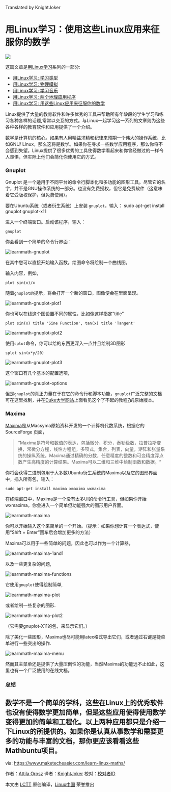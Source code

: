 Translated by KnightJoker

用Linux学习：使用这些Linux应用来征服你的数学
================================================================================
![](https://www.maketecheasier.com/assets/uploads/2015/07/learnmath-featured.png)

这篇文章是[用Linux学习][1]系列的一部分:

- [用Linux学习: 学习类型][2]
- [用Linux学习: 物理模拟][3]
- [用Linux学习: 学习音乐][4]
- [用Linux学习: 两个地理应用程序][5]
- [用Linux学习: 用这些Linux应用来征服你的数学][6]


Linux提供了大量的教育软件和许多优秀的工具来帮助所有年龄段的学生学习和练习各种各样的话题,常常以交互的方式。与Linux一起学习这一系列的文章则为这些各种各样的教育软件和应用提供了一个介绍。

数学是计算机的核心。如果有人用精益求精和纪律来预期一个伟大的操作系统，比如GNU/ Linux，那么这将是数学。如果你在寻求一些数学应用程序，那么你将不会感到失望。Linux提供了很多优秀的工具使得数学看起来和你曾经做过的一样令人畏惧，但实际上他们会简化你使用它的方式。
### Gnuplot ###

Gnuplot 是一个适用于不同平台的命令行脚本化和多功能的图形工具。尽管它的名字，并不是GNU操作系统的一部分。也没有免费授权，但它是免费软件（这意味着它受版权保护，但免费使用）。

要在Ubuntu系统（或者衍生系统）上安装 `gnuplot`，输入：
    sudo apt-get install gnuplot gnuplot-x11

进入一个终端窗口。启动该程序，输入：

    gnuplot

你会看到一个简单的命令行界面：

![learnmath-gnuplot](https://www.maketecheasier.com/assets/uploads/2015/07/learnmath-gnuplot.png)

在其中您可以直接开始输入函数。绘图命令将绘制一个曲线图。

输入内容，例如，

    plot sin(x)/x

随着`gnuplot的`提示，将会打开一个新的窗口，图像便会在里面呈现。

![learnmath-gnuplot-plot1](https://www.maketecheasier.com/assets/uploads/2015/07/learnmath-gnuplot-plot1.png)

你也可以在线这个图设置不同的属性，比如像这样指定“title”

    plot sin(x) title 'Sine Function', tan(x) title 'Tangent'

![learnmath-gnuplot-plot2](https://www.maketecheasier.com/assets/uploads/2015/07/learnmath-gnuplot-plot2.png)

使用`splot`命令，你可以给的东西更深入一点并且绘制3D图形

    splot sin(x*y/20)

![learnmath-gnuplot-plot3](https://www.maketecheasier.com/assets/uploads/2015/07/learnmath-gnuplot-plot3.png)

这个窗口有几个基本的配置选项,

![learnmath-gnuplot-options](https://www.maketecheasier.com/assets/uploads/2015/07/learnmath-gnuplot-options.png)

但是`gnuplot`的真正力量在于在它的命令行和脚本功能，`gnuplot`广泛完整的文档可在这里找到，并在[Duke大学网站][8]上面看见这个了不起的教程[7]的原始版本。

### Maxima ###

[Maxima][9]是从Macsyma原始资料开发的一个计算机代数系统，根据它的 SourceForge 页面，

> “Maxima是符号和数值的表达，包括微分，积分，泰勒级数，拉普拉斯变换，常微分方程，线性方程组，多项式，集合，列表，向量，矩阵和张量系统的操纵系统。Maxima通过精确的分数，任意精度的整数和可变精度浮点数产生高精度的计算结果。Maxima可以二维和三维中绘制函数和数据。“

你将会获得二进制包用于大多数Ubuntu衍生系统的Maxima以及它的图形界面中，插入所有包，输入：

    sudo apt-get install maxima xmaxima wxmaxima

在终端窗口中，Maxima是一个没有太多UI的命令行工具，但如果你开始wxmaxima，你会进入一个简单但功能强大的图形用户界面。

![learnmath-maxima](https://www.maketecheasier.com/assets/uploads/2015/07/learnmath-maxima.png)

你可以开始输入这个来简单的一个开始。（提示：如果你想计算一个表达式，使用“Shift + Enter”回车后会增加更多的方法）

Maxima可以用于一些简单的问题，因此也可以作为一个计算器，

![learnmath-maxima-1and1](https://www.maketecheasier.com/assets/uploads/2015/07/learnmath-maxima-1and1.png)

以及一些更复杂的问题,

![learnmath-maxima-functions](https://www.maketecheasier.com/assets/uploads/2015/07/learnmath-maxima-functions.png)

它使用`gnuplot`使得绘制简单,

![learnmath-maxima-plot](https://www.maketecheasier.com/assets/uploads/2015/07/learnmath-maxima-plot.png)

或者绘制一些复杂的图形.

![learnmath-maxima-plot2](https://www.maketecheasier.com/assets/uploads/2015/07/learnmath-maxima-plot2.png)

（它需要gnuplot-X11的包，来显示它们。）

除了美化一些图形，Maxima也尽可能用latex格式导出它们，或者通过右键是捷菜单进行一些突出的操作.

![learnmath-maxima-menu](https://www.maketecheasier.com/assets/uploads/2015/07/learnmath-maxima-menu.png)

然而其主菜单还是提供了大量压倒性的功能，当然Maxima的功能远不止如此，这里也有一个广泛使用的在线文档。

### 总结 ###

数学不是一个简单的学科，这些在Linux上的优秀软件也没有使得数学更加简单，但是这些应用使得使用数学变得更加的简单和工程化。以上两种应用都只是介绍一下Linux的所提供的。如果你是认真从事数学和需要更多的功能与丰富的文档，那你更应该看看这些Mathbuntu项目。
--------------------------------------------------------------------------------

via: https://www.maketecheasier.com/learn-linux-maths/

作者：[Attila Orosz][a]
译者：[KnightJoker](https://github.com/KnightJoker/译者ID)
校对：[校对者ID](https://github.com/校对者ID)

本文由 [LCTT](https://github.com/LCTT/TranslateProject) 原创编译，[Linux中国](https://linux.cn/) 荣誉推出

[a]:https://www.maketecheasier.com/author/attilaorosz/
[1]:https://www.maketecheasier.com/series/learn-with-linux/
[2]:https://www.maketecheasier.com/learn-to-type-in-linux/
[3]:https://www.maketecheasier.com/linux-physics-simulation/
[4]:https://www.maketecheasier.com/linux-learning-music/
[5]:https://www.maketecheasier.com/linux-geography-apps/
[6]:https://www.maketecheasier.com/learn-linux-maths/
[7]:http://www.gnuplot.info/documentation.html
[8]:http://people.duke.edu/~hpgavin/gnuplot.html
[9]:http://maxima.sourceforge.net/
[10]:http://maxima.sourceforge.net/documentation.html
[11]:http://www.mathbuntu.org/